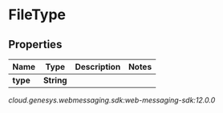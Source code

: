 # FileType


## Properties

| Name | Type | Description | Notes |
| ------------ | ------------- | ------------- | ------------- |
| **type** | **String** |  |  |




_cloud.genesys.webmessaging.sdk:web-messaging-sdk:12.0.0_
